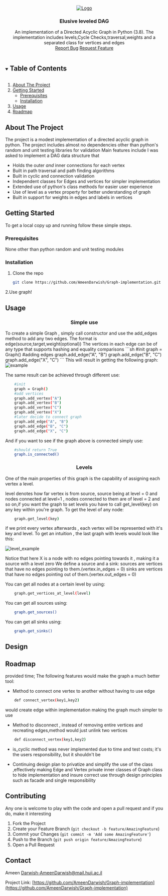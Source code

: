 
<!--
*** AmeenDarwish, Graph-implementation, twitter_handle, email, Elusive leveled DAG, project_description
-->





 

<br />


<p align="center">
  <a href="https://github.com/AmeenDarwish/Graph-implementation">
    <img src="images/logo.png" alt="Logo" >
  </a>

   <h3 align="center">Elusive leveled DAG</h3>

  <p align="center">
    An implementation of a Directed Acyclic Graph in Python (3.8).
    The implementation includes levels,Cycle Checks,traversal,weights and a separated class for vertices and edges
    <br />
    <a href="https://github.com/AmeenDarwish/Graph-implementation">Report Bug</a>
    <a href="https://github.com/AmeenDarwish/Graph-implementation">Request Feature</a>
  </p>


<!-- TABLE OF CONTENTS -->
<details open="open">
  <summary><h2 style="display: inline-block">Table of Contents</h2></summary>
  <ol>
    <li>
      <a href="#about-the-project">About The Project</a>
    </li>
    <li>
      <a href="#getting-started">Getting Started</a>
      <ul>
        <li><a href="#prerequisites">Prerequisites</a></li>
        <li><a href="#installation">Installation</a></li>
      </ul>
    </li>
    <li><a href="#usage">Usage</a></li>
    <li><a href="#roadmap">Roadmap</a></li>
  </ol>
</details>



<!-- ABOUT THE PROJECT -->
## About The Project



The project is a modest implementation of a directed acyclic graph in python.
The project includes almost no dependencies other than python's random and unit testing libraries for validation
Main features include 
I was asked to implement a DAG data structure that 

* Holds the outer *and* inner connections for each vertex
* Built in path traversal and path finding algorithms 
* Built in cyclic and connection validation
* Independent classes for Edges and vertices for simpler implementation
* Extended use of python's class methods for easier user experience
* Use of level as a vertex property for better understanding of graph
* Built in support for weights in edges and labels in vertices



<!-- GETTING STARTED -->
## Getting Started

To get a local copy up and running follow these simple steps.

### Prerequisites

None other than python random and  unit testing modules

### Installation

1. Clone the repo
   ```sh
   git clone https://github.com/AmeenDarwish/Graph-implementation.git
   ```
2.Use graph!


<!-- USAGE EXAMPLES -->
## Usage
<h3 align="center">Simple use</h3>
To create a simple Graph , simply call constructor and use the add_edges method to add any two edges.
The format is edge(source,target,weight(optional))
The vertices in each edge can be of any type that supports hashing and equality comparisons 
```sh
    #init
    graph = Graph()
    #adding edges
    graph.add_edge("A", "B") 
    graph.add_edge("B", "C")
    graph.add_edge("X", "C")
```
This will result in getting the following graph:

<img src="images/simple_edge_example.png" alt="example">

The same result can be achieved through different use:
```sh
    #init
    graph = Graph()
    #add vertices
    graph.add_vertex("A")
    graph.add_vertex("B")
    graph.add_vertex("C")
    graph.add_vertex("X")
    #later decide to connect graph
    graph.add_edge("A", "B") 
    graph.add_edge("B", "C")
    graph.add_edge("X", "C")
```
And if you want to see if the graph above is connected simply use:
```sh
    #should return True
    graph.is_connected()
```
<h3 align="center">Levels</h3>

One of the main properties of this graph is the capability of assigning each vertex a level.

level denotes how far vertex is from source, source being at level = 0 and nodes connected at level=1 , nodes connected
to them are of level = 2 and so on,if you want the graph to set levels you have to call get_level(key) on any key
within you're graph.
To get the level of any node:
```sh
    graph.get_level(key)
```
if we print every vertex afterwards , each vertex will be represented with it's key and level.
To get an intuition , the last graph with levels would look like this:

<img src="images/simple_level_example.png" alt="level_example">

Notice that here X is a node with no edges pointing towards it , making it a source with a level zero
We define a source and a sink:
    sources are vertices that have no edges pointing to them.(vertex.in_edges = 0)
    sinks are vertices that have no edges pointing out of them.(vertex.out_edges = 0)

You can get all nodes at a certain level by using:
```sh
    graph.get_vertices_at_level(level)
```
You can get all sources using:
```sh
    graph.get_sources()
```
You can get all sinks using:
```sh
    graph.get_sinks()
```

<!-- Design -->
## Design

<!-- ROADMAP -->
## Roadmap


provided time; The following features would make the graph a much better tool:
                 
* Method to connect one vertex to another without having to use edge 
```sh
    def connect_vertex(key1,key2)
``` 
  would create edge within implementation making the graph much simpler to use 

* Method to disconnect , instead of removing entire vertices and recreating edges,method would just unlink two vertices
```sh
    def disconnect_vertex(key1,key2)
``` 
* is_cyclic method was never implemented due to time and test costs;
  it's the users responsibility, but it shouldn't be

* Continuing design plan to privatize and simplify the use of the class ,effectively making Edge and Vertex private
  inner classes of Graph class to hide implementation and insure correct use through
  design principles such as facade and single responsibility 



<!-- CONTRIBUTING -->
## Contributing

Any one is welcome to play with the code and open a pull request and if you do, make it interesting

1. Fork the Project
2. Create your Feature Branch (`git checkout -b feature/AmazingFeature`)
3. Commit your Changes (`git commit -m 'Add some AmazingFeature'`)
4. Push to the Branch (`git push origin feature/AmazingFeature`)
5. Open a Pull Request





<!-- CONTACT -->
## Contact

Ameen Darwish-AmeenDarwish@mail.huji.ac.il

Project Link: [https://github.com/AmeenDarwish/Graph-implementation](https://github.com/AmeenDarwish/Graph-implementation)








<!-- MARKDOWN LINKS & IMAGES -->
<!-- https://www.markdownguide.org/basic-syntax/#reference-style-links -->
[contributors-shield]: https://img.shields.io/github/contributors/AmeenDarwish/repo.svg?style=for-the-badge
[contributors-url]: https://github.com/AmeenDarwish/repo/graphs/contributors
[forks-shield]: https://img.shields.io/github/forks/AmeenDarwish/repo.svg?style=for-the-badge
[forks-url]: https://github.com/AmeenDarwish/repo/network/members
[stars-shield]: https://img.shields.io/github/stars/AmeenDarwish/repo.svg?style=for-the-badge
[stars-url]: https://github.com/AmeenDarwish/repo/stargazers
[issues-shield]: https://img.shields.io/github/issues/AmeenDarwish/repo.svg?style=for-the-badge
[issues-url]: https://github.com/AmeenDarwish/repo/issues
[license-shield]: https://img.shields.io/github/license/AmeenDarwish/repo.svg?style=for-the-badge
[license-url]: https://github.com/AmeenDarwish/repo/blob/master/LICENSE.txt
[linkedin-shield]: https://img.shields.io/badge/-LinkedIn-black.svg?style=for-the-badge&logo=linkedin&colorB=555
[linkedin-url]: https://linkedin.com/in/AmeenDarwish
